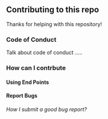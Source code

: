 ## Contributing to this repo

Thanks for helping with this repository!

### Code of Conduct

Talk about code of conduct .....

### How can I contrbute

#### Using End Points

#### Report Bugs

###### How I submit a good bug report?
